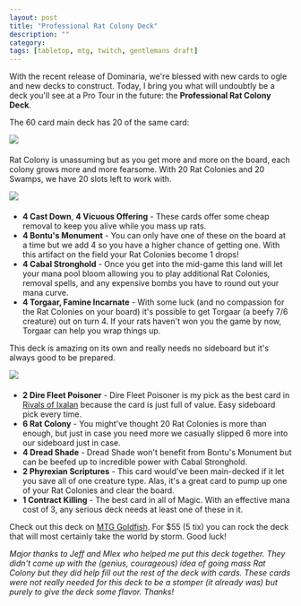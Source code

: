 ```yaml
---
layout: post
title: "Professional Rat Colony Deck"
description: ""
category: 
tags: [tabletop, mtg, twitch, gentlemans draft]
---
```


With the recent release of Dominaria, we're blessed with new cards to ogle and new decks to construct. Today, I bring you what will undoubtly be a deck you'll see at a Pro Tour in the future: the **Professional Rat Colony Deck**.

The 60 card main deck has 20 of the same card:

<div>
	<img class="rounded-corners" style="border: 1px;" src="{{ site.images2018 }}/05-04/rat-colony.png"/>
	<p class="caption-text" style="line-height: 1.5em; margin-bottom: 20px;"><strong></strong></p>
</div>

Rat Colony is unassuming but as you get more and more on the board, each colony grows more and more fearsome. With 20 Rat Colonies and 20 Swamps, we have 20 slots left to work with.

<div>
	<img class="rounded-corners" style="border: 1px;" src="{{ site.images2018 }}/05-04/non-rats.png"/>
	<p class="caption-text" style="line-height: 1.5em; margin-bottom: 20px;"><strong></strong></p>
</div>

* **4 Cast Down**, **4 Vicuous Offering** - These cards offer some cheap removal to keep you alive while you mass up rats.
* **4 Bontu's Monument** - You can only have one of these on the board at a time but we add 4 so you have a higher chance of getting one. With this artifact on the field your Rat Colonies become 1 drops!
* **4 Cabal Stronghold** - Once you get into the mid-game this land will let your mana pool bloom allowing you to play additional Rat Colonies, removal spells, and any expensive bombs you have to round out your mana curve.
* **4 Torgaar, Famine Incarnate** - With some luck (and no compassion for the Rat Colonies on your board) it's possible to get Torgaar (a beefy 7/6 creature) out on turn 4. If your rats haven't won you the game by now, Torgaar can help you wrap things up.

This deck is amazing on its own and really needs no sideboard but it's always good to be prepared.

<div>
	<img class="rounded-corners" style="border: 1px;" src="{{ site.images2018 }}/05-04/sideboard.png"/>
	<p class="caption-text" style="line-height: 1.5em; margin-bottom: 20px;"><strong></strong></p>
</div>

* **2 Dire Fleet Poisoner** - Dire Fleet Poisoner is my pick as the best card in [Rivals of Ixalan][1] because the card is just full of value. Easy sideboard pick every time.
* **6 Rat Colony** - You might've thought 20 Rat Colonies is more than enough, but just in case you need more we casually slipped 6 more into our sideboard just in case.
* **4 Dread Shade** - Dread Shade won't benefit from Bontu's Monument but can be beefed up to incredible power with Cabal Stronghold. 
* **2 Phyrexian Scriptures** - This card would've been main-decked if it let you save all of one creature type. Alas, it's a great card to pump up one of your Rat Colonies and clear the board. 
* **1 Contract Killing** - The best card in all of Magic. With an effective mana cost of 3, any serious deck needs at least one of these in it.

Check out this deck on [MTG Goldfish][2]. For $55 (5 tix) you can rock the deck that will most certainly take the world by storm. Good luck!

<i>Major thanks to Jeff and Mlex who helped me put this deck together. They didn't come up with the (genius, courageous) idea of going mass Rat Colony but they did help fill out the rest of the deck with cards. These cards were not really needed for this deck to be a stomper (it already was) but purely to give the deck some flavor. Thanks!</i>

[1]: {{site.base_url}}/2018/01/26/rivals-of-ixalan-top-pick/
[2]: https://www.mtggoldfish.com/deck/1074201#paper
